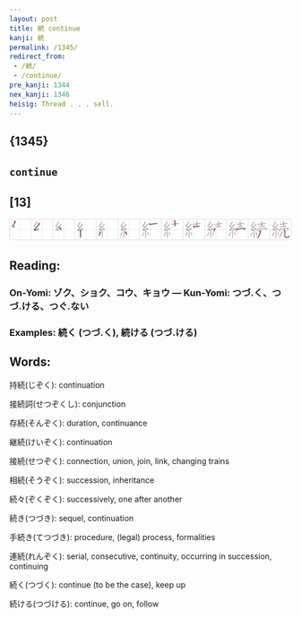 ```yaml
---
layout: post
title: 続 continue
kanji: 続
permalink: /1345/
redirect_from:
 - /続/
 - /continue/
pre_kanji: 1344
nex_kanji: 1346
heisig: Thread . . . sell.
---
```


## {1345}

## `continue`

## [13]

<div class="stroke"><img src="../images/E7B69A.png" /></div>

## Reading:

### On-Yomi: ゾク、ショク、コウ、キョウ &mdash; Kun-Yomi: つづ.く、つづ.ける、つぐ.ない

### Examples: 続く (つづ.く), 続ける (つづ.ける)

## Words:

持続(じぞく): continuation

接続詞(せつぞくし): conjunction

存続(そんぞく): duration, continuance

継続(けいぞく): continuation

接続(せつぞく): connection, union, join, link, changing trains

相続(そうぞく): succession, inheritance

続々(ぞくぞく): successively, one after another

続き(つづき): sequel, continuation

手続き(てつづき): procedure, (legal) process, formalities

連続(れんぞく): serial, consecutive, continuity, occurring in succession, continuing

続く(つづく): continue (to be the case), keep up

続ける(つづける): continue, go on, follow
